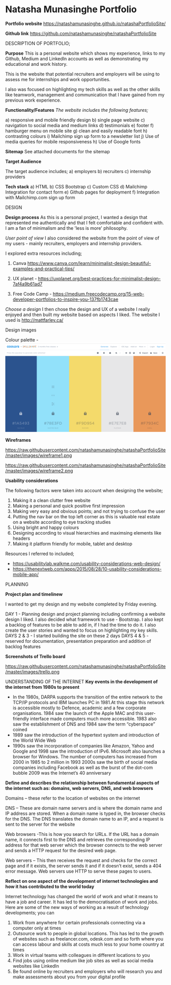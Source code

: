 **Natasha Munasinghe Portfolio**
=
**Portfolio website**
https://natashamunasinghe.github.io/natashaPortfolioSite/

**Github link**
https://github.com/natashamunasinghe/natashaPortfolioSite

DESCRIPTION OF PORTFOLIO;

**Purpose**
This is a personal website which shows my experience, links to my Github, Medium and LinkedIn accounts as well as demonstrating my educational and work history.

This is the website that potential recruiters and employers will be using to assess me for internships and work opportunities.

I also was focused on highlighting my tech skills as well as the other skills like teamwork, management and communication that I have gained from my previous work experience.

**Functionality/Features**
*The website includes the following features;*

a) responsive and mobile friendly design 
b) single page website
c) navigation to social media and medium links
d) testimonials
e) footer
f) hamburger menu on mobile site
g) clean and easily readable font
h) contrasting colours
i) Mailchimp sign up form to a newsletter list
j) Use of media queries for mobile responsiveness
h) Use of Google fonts

**Sitemap**
See attached documents for the sitemap

**Target Audience**

The target audience includes;
a) employers
b) recruiters
c) internship providers

**Tech stack**
a) HTML
b) CSS Bootstrap
c) Custom CSS
d) Mailchimp Integration for contact form
e) Github pages for deployment
f) Integration with Mailchimp.com sign up form

DESIGN

**Design process**
As this is a personal project, I wanted a design that represented me authentically and that I felt comfortable and confident with. I am a fan of minimalism and the 'less is more' philosophy.

*User point of view*
I also considered the website from the point of view of my users - mainly recruiters, employers and internship providers.

I explored extra resources including;
1) Canva https://www.canva.com/learn/minimalist-design-beautiful-examples-and-practical-tips/

2) UX planet - https://uxplanet.org/best-practices-for-minimalist-design-7af4a9b61ad7

3) Free Code Camp - https://medium.freecodecamp.org/15-web-developer-portfolios-to-inspire-you-137fb1743cae

*Choose a design*
I then chose the design and UX of a website I really enjoyed and then built my website based on aspects I liked. The website I used is http://mattfarley.ca/

Design images

Colour palette - 
![alternative text](https://raw.githubusercontent.com/natashamunasinghe/natashaPortfolioSite/master/images/Colourpalette.png)

    
**Wireframes**

https://raw.githubusercontent.com/natashamunasinghe/natashaPortfolioSite/master/images/wireframe1.png  

https://raw.githubusercontent.com/natashamunasinghe/natashaPortfolioSite/master/images/wireframe2.png    


**Usability considerations**

The following factors were taken into account when designing the website;
1) Making it a clean clutter free website
2) Making a personal and quick positive first impression
3) Making very easy and obvious points; and not trying to confuse the user
4) Putting the nav bar on the top left corner as this is valuable real estate on a website according to eye tracking studies
5) Using bright and happy colours
6) Designing according to visual hierarchies and maximsing elements like headers
7) Making it platform friendly for mobile, tablet and desktop

Resources I referred to included;
 - https://usabilitylab.walkme.com/usability-considerations-web-design/
 - https://thenextweb.com/apps/2015/08/28/10-usability-considerations-mobile-app/

PLANNING

**Project plan and timelinew**

I wanted to get my design and my website completed by Friday evening.

DAY 1 - Planning design and project planning including confirming a website design I liked. I also decided what framework to use - Bootstrap. I also kept a backlog of features to be able to add in, if I had the time to do it. I also create the user stories and wanted to focus on highlighting my key skills.
DAYS 2 & 3 - I started building the site on these 2 days 
DAYS 4 & 5 - reserved for documentation, presentation preparation and addition of backlog features


**Screenshots of Trello board**

https://raw.githubusercontent.com/natashamunasinghe/natashaPortfolioSite/master/images/trello.png

UNDERSTANDING OF THE INTERNET
**Key events in the development of the internet from 1980s to present**

- In the 1980s, DARPA supports the transition of the entire network to the TCP/IP protocols and IBM launches PC in 1981.At this stage this network is accessible mostly to Defence, academic and a few corporate organisations. 1984 saw the launch of the Apple MAC and this user-friendly interface made computers much more accessible.
1983 also saw the establishment of DNS and 1984 saw the term “cyberspace” coined
- 1989 saw the introduction of the hypertext system and introduction of the World Wide Web
- 1990s saw the incorporation of companies like Amazon, Yahoo and Google and 1998 saw the introduction of IPv6. Microsoft also launches a browser for Windows. The number of computers has increased from 2000 in 1985 to 2 million in 1993
2000s saw the birth of social media companies including Facebook as well as the burst of the dot-com bubble
2009 was the Internet’s 40 anniversary
   
**Define and describes the relationship between fundamental aspects of the internet such as: domains, web servers, DNS, and web browsers**

Domains – these refer to the location of websites on the internet

DNS – These are domain name servers and is where the domain name and IP address are stored. When a domain name is typed in, the browser checks for the DNS. The DNS translates the domain name to an IP, and a request is sent to the server for the website

Web browsers -This is how you search for URLs. If the URL has a domain name, it connects first to the DNS and retrieves the corresponding IP address for that web server which the browser connects to the web server and sends a HTTP request for the desired web page.

Web servers – This then receives the request and checks for the correct page and if it exists, the server sends it and if it doesn’t exist, sends a 404 error message. Web servers use HTTP to serve these pages to users.

**Reflect on one aspect of the development of internet technologies and how it has contributed to the world today**

Internet technology has changed the world of work and what it means to have a job and career. It has led to the democratisation of work and jobs. 
Here are some of the new ways of working as a result of technology developments; you can
1. Work from anywhere for certain professionals connecting via a computer only at times
2. Outsource work to people in global locations. This has led to the growth of websites such as freelancer.com, odesk.com and so forth where you can access labour and skills at costs much less to your home country at times
3. Work in virtual teams with colleagues in different locations to you
4. Find jobs using online medium like job sites as well as social media websites like LinkedIn
5. Be found online by recruiters and employers who will research you and make assessments about you from your digital profile